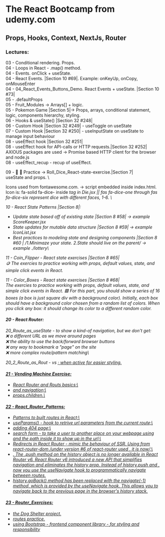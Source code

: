 # The React Bootcamp from udemy.com

## Props, Hooks, Context, NextJs, Router

### Lectures:

03 - Conditional rendering. Props.\
04 - Loops in React - .map() method.\
04 - Events. onClick + useState.\
04 - React Events. |Section 10 #69|. Example: onKeyUp, onCopy, onMouseEnter\
04 - 04_React_Events_Buttons_Demo. React Events + useState. |Section 10 #73|\
05 - .defaultProps\
05 - Fruit_Modules -> Arrays[] + logic.\
05 - Pokemon Game |Section 5|-> Props, arrays, conditional statement, logic, components hierarchy, styling.\
06 - Hooks & useState() |Section 32 #248|\
06 - Custom Hook |Section 32 #249| - useToggle on useState\
07 - Custom Hook |Section 32 #250| - useInputState on useState to manage input behaviour\
08 - useEffect hook |Section 32 #251|\
08 - useEffect hook for API-calls or HTTP requests.|Section 32 #252|\
AXIOUS packages are used -> Promise based HTTP client for the browser and node.js\
08 - useEffect_recup - recup of useEffect.

09 - 🎲 🎲 Practice -> Roll_Dice_React-state-exercise.|Section 7|\
useState and props. \

Icons used from fontawesome.com. -> script embedded inside index.html. \
Icon is: fa-solid fa-dice- inside <i> tag in Die.jsx || <i class="fas fa-dice-one"></i> fas fa-dice-one through fas fa-dice-six represent dice with different faces, 1-6. \

10 - React State Patterns |Section 8|:

- Update state based off of existing state |Section 8 #58| -> example ScoreKeeper.jsx
- State updates for mutable data structure |Section 8 #59| -> example IconList.jsx
- Best practices to modeling state and designing components |Section 8 #60 | /1.Minimaze your state. 2.State should live on the parent/ -> example ./lottery\

11 - Coin_Flipper - React state exercises |Section 8 #65|\
🪙 The exercies to practice working with props, default values, state, and simple click events in React.

11 - Color_Boxes - React state exercises |Section 8 #68|\
The exercies to practice working with props, default values, state, and simple click events in React.
🟪 For this part, you should show a series of 16 boxes (a box is just square div with a background color).
Initially, each box should have a background color chosen from a random list of colors.
When you click any box: it should change its color to a different random color.

#### 20 - React Router:

20_Route_as_useState - to show a kind-of navigation, but we don't get:\
❌ a different URL as we move around pages\
❌ the ability to use the back/forward browser buttons\
❌ any way to bookmark a "page" on the site\
❌ more complex route/pattern matching\

20_2_Route_as_Rout - <Link> vs <a href="">; <NavLink> when active for easier styling.

#### 21 - Vending Machine Exercise:

- React Router and Routs basics;\
- <Link> and <NavLink> navigation;\
- props.children.\

#### 22 - React_Router_Patterns:

- Patterns to built routes in React;\
- useParams() - hook to retrive url parameters from the current route;\
- adding 404 page;\
- search form - to take a user to another place on your webpage using <Link> and the path inside it to show up in the url;\
- Redirects in React Router - mimic the behaviour of SSR. Using <Navigate > from react-router-dom /under version #6 of react-router used <Redirect>, it is <Navigate> now/;\
- <useNavigate>. The .push method on the history object is no longer available in React Router v6. React Router v6 introduced a new API that simplifies navigation and eliminates the history prop. Instead of history.push and <withRouter>, now you use the useNavigate hook to programmatically navigate between routes.
- history.goBack() method has been replaced with the navigate(-1) method, which is provided by the useNavigate hook. This allows you to navigate back to the previous page in the browser's history stack.

#### 23 - Router_Exercises:

- the Dog Shelter project.
- routes practice.
- using Bootstrap - frontend component library - for styling and responsibility
